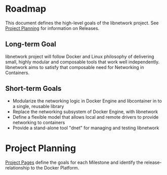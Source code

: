 # Roadmap

This document defines the high-level goals of the libnetwork project. See [Project Planning](#project-planning) for information on Releases.

## Long-term Goal

libnetwork project will follow Docker and Linux philosophy of delivering small, highly modular and composable tools that work well independently. 
libnetwork aims to satisfy that composable need for Networking in Containers.

## Short-term Goals

- Modularize the networking logic in Docker Engine and libcontainer in to a single, reusable library
- Replace the networking subsystem of Docker Engine, with libnetwork
- Define a flexible model that allows local and remote drivers to provide networking to containers
- Provide a stand-alone tool "dnet" for managing and testing libnetwork

Project Planning
================

[Project Pages](https://github.com/docker/libnetwork/wiki) define the goals for each Milestone and identify the release-relationship to the Docker Platform.
